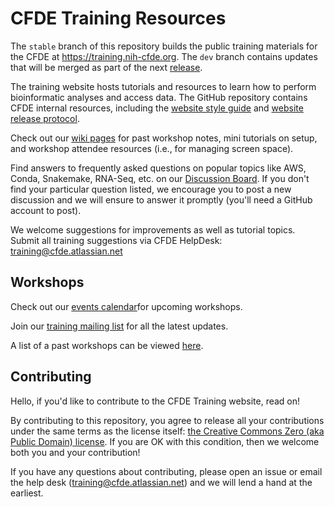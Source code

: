 # CFDE Training Resources

The `stable` branch of this repository builds the public training materials for the CFDE at https://training.nih-cfde.org. The `dev` branch contains updates that will be merged as part of the next [release](https://github.com/nih-cfde/training-and-engagement/blob/dev/docs/TrainingRepoReleasePlan/TrainingRepo-Release-Plan.md).

The training website hosts tutorials and resources to learn how to perform bioinformatic analyses and access data. The GitHub repository contains CFDE internal resources, including the [website style guide](./docs/Website-Style-Guide/0index.md) and [website release protocol](./docs/TrainingRepoReleasePlan/TrainingRepo-Release-Plan.md).

Check out our [wiki pages](https://github.com/nih-cfde/training-and-engagement/wiki) for past workshop notes, mini tutorials on setup, and workshop attendee resources (i.e., for managing screen space).

Find answers to frequently asked questions on popular topics like AWS, Conda, Snakemake, RNA-Seq, etc. on our [Discussion Board](https://github.com/nih-cfde/training-and-engagement/discussions). If you don't find your particular question listed, we encourage you to post a new discussion and we will ensure to answer it promptly (you'll need a GitHub account to post).

We welcome suggestions for improvements as well as tutorial topics. Submit all training suggestions via CFDE HelpDesk: training@cfde.atlassian.net

## Workshops

Check out our [events calendar](https://www.nih-cfde.org/events/)for upcoming workshops.

Join our [training mailing list](mailto:CFDE-Training%20<CFDETraining+subscribe@CFDEpublic.groups.io) for all the latest updates.

A list of a past workshops can be viewed [here](https://github.com/nih-cfde/training-and-engagement/blob/dev/docs/Release-Notes/history.md).

## Contributing
Hello, if you'd like to contribute to the CFDE Training website, read on!

By contributing to this repository, you agree to release all your contributions under the same terms as the license itself: [the Creative Commons Zero (aka Public Domain) license](./license.md). If you are OK with this condition, then we welcome both you and your contribution!

If you have any questions about contributing, please open an issue or email the help desk (training@cfde.atlassian.net) and we will lend a hand at the earliest.
